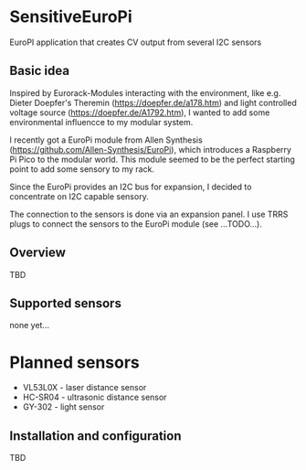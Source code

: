 # SensitiveEuroPi

EuroPI application that creates CV output from several I2C sensors

## Basic idea

Inspired by Eurorack-Modules interacting with the environment, like e.g. Dieter Doepfer's Theremin (https://doepfer.de/a178.htm) and light controlled voltage source (https://doepfer.de/A1792.htm), I wanted to add some environmental influencce to my modular system.

I recently got a EuroPi module from Allen Synthesis (https://github.com/Allen-Synthesis/EuroPi), which introduces a Raspberry Pi Pico to the modular world. This module seemed to be the perfect starting point to add some sensory to my rack.

Since the EuroPi provides an I2C bus for expansion, I decided to concentrate on I2C capable sensory.

The connection to the sensors is done via an expansion panel. I use TRRS plugs to connect the sensors to the EuroPi module (see ...TODO...).

## Overview

TBD

## Supported sensors

none yet...

# Planned sensors

* VL53L0X - laser distance sensor
* HC-SR04 - ultrasonic distance sensor
* GY-302 - light sensor

## Installation and configuration

TBD


